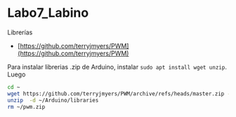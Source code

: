 # Labo7_Labino

Librerías
- [https://github.com/terryjmyers/PWM](https://github.com/terryjmyers/PWM)

Para instalar librerias .zip de Arduino, instalar ```sudo apt install wget unzip```. Luego

```bash
cd ~
wget https://github.com/terryjmyers/PWM/archive/refs/heads/master.zip -O ~/pwm.zip
unzip  -d ~/Arduino/libraries
rm ~/pwm.zip
```
